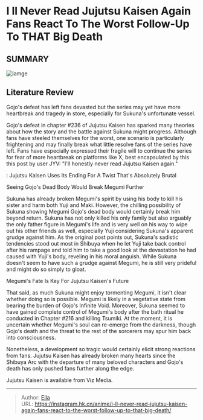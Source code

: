 #  I ll Never Read Jujutsu Kaisen Again  Fans React To The Worst Follow-Up To THAT Big Death


## SUMMARY 

![iamge](https://static1.srcdn.com/wordpress/wp-content/uploads/2023/09/sukuna_vs-_gojo_in_jujutsu_kaisen.jpg)

## Literature Review

Gojo&#39;s defeat has left fans devasted but the series may yet have more heartbreak and tragedy in store, especially for Sukuna&#39;s unfortunate vessel.





Gojo&#39;s defeat in chapter #236 of Jujutsu Kaisen has sparked many theories about how the story and the battle against Sukuna might progress. Although fans have steeled themselves for the worst, one scenario is particularly frightening and may finally break what little resolve fans of the series have left. Fans have especially expressed their fragile will to continue the series for fear of more heartbreak on platforms like X, best encapsulated by this this post by user JYV: &#34;I&#39;ll honestly never read Jujutsu Kaisen again.&#34;




 : Jujutsu Kaisen Uses Its Ending For A Twist That&#39;s Absolutely Brutal


 Seeing Gojo&#39;s Dead Body Would Break Megumi Further 

 

Sukuna has already broken Megumi&#39;s spirit by using his body to kill his sister and harm both Yuji and Maki. However, the chilling possibility of Sukuna showing Megumi Gojo&#39;s dead body would certainly break him beyond return. Sukuna has not only killed his only family but also arguably the only father figure in Megumi&#39;s life and is very well on his way to wipe out his other friends as well, especially Yuji considering Sukuna&#39;s apparent grudge against him. As the original post points out, Sukuna&#39;s sadistic tendencies stood out most in Shibuya when he let Yuji take back control after his rampage and told him to take a good look at the devastation he had caused with Yuji&#39;s body, reveling in his moral anguish. While Sukuna doesn&#39;t seem to have such a grudge against Megumi, he is still very prideful and might do so simply to gloat.






 Megumi&#39;s Fate Is Key For Jujutsu Kaisen&#39;s Future 
          

That said, as much Sukuna might enjoy tormenting Megumi, it isn&#39;t clear whether doing so is possible. Megumi is likely in a vegetative state from bearing the burden of Gojo&#39;s Infinite Void. Moreover, Sukuna seemed to have gained complete control of Megumi&#39;s body after the bath ritual he conducted in Chapter #216 and killing Tsumiki. At the moment, it is uncertain whether Megumi&#39;s soul can re-emerge from the darkness, though Gojo&#39;s death and the threat to the rest of the sorcerers may spur him back into consciousness.

Nonetheless, a development so tragic would certainly elicit strong reactions from fans. Jujutsu Kaisen has already broken many hearts since the Shibuya Arc with the departure of many beloved characters and Gojo&#39;s death has only pushed fans further along the edge.




Jujutsu Kaisen is available from Viz Media.



---

> Author: [Ella](https://instagram.hk.cn/)  
> URL: https://instagram.hk.cn/anime/i-ll-never-read-jujutsu-kaisen-again-fans-react-to-the-worst-follow-up-to-that-big-death/  

